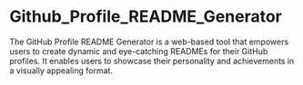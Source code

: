 # Github_Profile_README_Generator
The GitHub Profile README Generator is a web-based tool that empowers users to create dynamic and eye-catching READMEs for their GitHub profiles. It enables users to showcase their personality and achievements in a visually appealing format.
